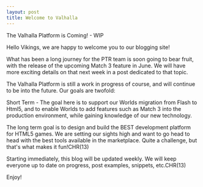 ```yaml
---
layout: post
title: Welcome to Valhalla
---
```


The Valhalla Platform is Coming! - WIP

Hello Vikings, we are happy to welcome you to our blogging site!

What has been a long journey for the PTR team is soon going to bear fruit, with the release of the upcoming Match 3 feature in June. We will have more exciting details on that next week in a post dedicated to that topic.

The Valhalla Platform is still a work in progress of course, and will continue to be into the future. Our goals are twofold:

Short Term - The goal here is to support our Worlds migration from Flash to Html5, and to enable Worlds to add features such as Match 3 into the production environment, while gaining knowledge of our new technology.

<would be nice to insert the short term roadmap here or something>

The long term goal is to design and build the BEST development platform for HTML5 games. We are setting our sights high and want to go head to head with the best tools available in the marketplace. Quite a challenge, but that's what makes it fun!CHR(13)
   
Starting immediately, this blog will be updated weekly. We will keep everyone up to date on progress, post examples, snippets, etc.CHR(13)
   
Enjoy!
